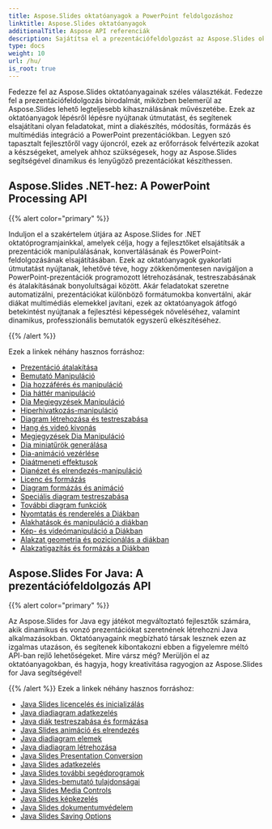 ```yaml
---
title: Aspose.Slides oktatóanyagok a PowerPoint feldolgozáshoz
linktitle: Aspose.Slides oktatóanyagok
additionalTitle: Aspose API referenciák
description: Sajátítsa el a prezentációfeldolgozást az Aspose.Slides oktatóanyaggal. Hatékonyan hozhat létre, módosíthat és javíthat PowerPoint prezentációkat. Excel a dinamikus tartalomkezelésben.
type: docs
weight: 10
url: /hu/
is_root: true
---
```

Fedezze fel az Aspose.Slides oktatóanyagainak széles választékát. Fedezze fel a prezentációfeldolgozás birodalmát, miközben belemerül az Aspose.Slides lehető legteljesebb kihasználásának művészetébe. Ezek az oktatóanyagok lépésről lépésre nyújtanak útmutatást, és segítenek elsajátítani olyan feladatokat, mint a diakészítés, módosítás, formázás és multimédiás integráció a PowerPoint prezentációkban. Legyen szó tapasztalt fejlesztőről vagy újoncról, ezek az erőforrások felvértezik azokat a készségeket, amelyek ahhoz szükségesek, hogy az Aspose.Slides segítségével dinamikus és lenyűgöző prezentációkat készíthessen.

## Aspose.Slides .NET-hez: A PowerPoint Processing API
{{% alert color="primary" %}}

Induljon el a szakértelem útjára az Aspose.Slides for .NET oktatóprogramjainkkal, amelyek célja, hogy a fejlesztőket elsajátítsák a prezentációk manipulálásának, konvertálásának és PowerPoint-feldolgozásának elsajátításában. Ezek az oktatóanyagok gyakorlati útmutatást nyújtanak, lehetővé téve, hogy zökkenőmentesen navigáljon a PowerPoint-prezentációk programozott létrehozásának, testreszabásának és átalakításának bonyolultságai között. Akár feladatokat szeretne automatizálni, prezentációkat különböző formátumokba konvertálni, akár diákat multimédiás elemekkel javítani, ezek az oktatóanyagok átfogó betekintést nyújtanak a fejlesztési képességek növeléséhez, valamint dinamikus, professzionális bemutatók egyszerű elkészítéséhez.

{{% /alert %}}

Ezek a linkek néhány hasznos forráshoz:
- [Prezentáció átalakítása](./net/presentation-conversion/)
- [Bemutató Manipuláció](./net/presentation-manipulation/)
- [Dia hozzáférés és manipuláció](./net/slide-access-and-manipulation/)
- [Dia háttér manipuláció](./net/slide-background-manipulation/)
- [Dia Megjegyzések Manipuláció](./net/slide-comments-manipulation/)
- [Hiperhivatkozás-manipuláció](./net/hyperlink-manipulation/)
- [Diagram létrehozása és testreszabása](./net/chart-creation-and-customization/)
- [Hang és videó kivonás](./net/audio-and-video-extraction/)
- [Megjegyzések Dia Manipuláció](./net/notes-slide-manipulation/)
- [Dia miniatűrök generálása](./net/slide-thumbnail-generation/)
- [Dia-animáció vezérlése](./net/slide-animation-control/)
- [Diaátmeneti effektusok](./net/slide-transition-effects/)
- [Dianézet és elrendezés-manipuláció](./net/slide-view-and-layout-manipulation/)
- [Licenc és formázás](./net/licensing-and-formatting/)
- [Diagram formázás és animáció](./net/chart-formatting-and-animation/)
- [Speciális diagram testreszabása](./net/advanced-chart-customization/)
- [További diagram funkciók](./net/additional-chart-features/)
- [Nyomtatás és renderelés a Diákban](./net/printing-and-rendering-in-slides/)
- [Alakhatások és manipuláció a diákban](./net/shape-effects-and-manipulation-in-slides/)
- [Kép- és videómanipuláció a Diákban](./net/image-and-video-manipulation-in-slides/)
- [Alakzat geometria és pozicionálás a diákban](./net/shape-geometry-and-positioning-in-slides/)
- [Alakzatigazítás és formázás a Diákban](./net/shape-alignment-and-formatting-in-slides/)

## Aspose.Slides For Java: A prezentációfeldolgozás API
{{% alert color="primary" %}}

Az Aspose.Slides for Java egy játékot megváltoztató fejlesztők számára, akik dinamikus és vonzó prezentációkat szeretnének létrehozni Java alkalmazásokban. Oktatóanyagaink megbízható társak lesznek ezen az izgalmas utazáson, és segítenek kibontakozni ebben a figyelemre méltó API-ban rejlő lehetőségeket. Mire vársz még? Merüljön el az oktatóanyagokban, és hagyja, hogy kreativitása ragyogjon az Aspose.Slides for Java segítségével!

{{% /alert %}}
Ezek a linkek néhány hasznos forráshoz:
- [Java Slides licencelés és inicializálás](./java/licensing-and-initialization)
- [Java diadiagram adatkezelés](./java/chart-data-manipulation)
- [Java diák testreszabása és formázása](./java/customization-and-formatting)
- [Java Slides animáció és elrendezés](./java/animation-and-layout)
- [Java diadiagram elemek](./java/chart-elements)
- [Java diadiagram létrehozása](./java/chart-creation)
- [Java Slides Presentation Conversion](./java/presentation-conversion)
- [Java Slides adatkezelés](./java/data-manipulation)
- [Java Slides további segédprogramok](./java/additional-utilities/)
- [Java Slides-bemutató tulajdonságai](./java/presentation-properties/)
- [Java Slides Media Controls](./java/media-controls/)
- [Java Slides képkezelés](./java/image-handling/)
- [Java Slides dokumentumvédelem](./java/document-protection/)
- [Java Slides Saving Options](./java/saving-options/)